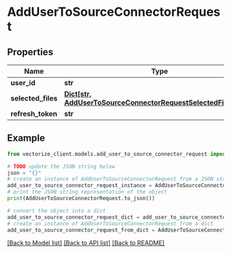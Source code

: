 # AddUserToSourceConnectorRequest


## Properties

Name | Type | Description | Notes
------------ | ------------- | ------------- | -------------
**user_id** | **str** |  | 
**selected_files** | [**Dict[str, AddUserToSourceConnectorRequestSelectedFilesValue]**](AddUserToSourceConnectorRequestSelectedFilesValue.md) |  | 
**refresh_token** | **str** |  | 

## Example

```python
from vectorize_client.models.add_user_to_source_connector_request import AddUserToSourceConnectorRequest

# TODO update the JSON string below
json = "{}"
# create an instance of AddUserToSourceConnectorRequest from a JSON string
add_user_to_source_connector_request_instance = AddUserToSourceConnectorRequest.from_json(json)
# print the JSON string representation of the object
print(AddUserToSourceConnectorRequest.to_json())

# convert the object into a dict
add_user_to_source_connector_request_dict = add_user_to_source_connector_request_instance.to_dict()
# create an instance of AddUserToSourceConnectorRequest from a dict
add_user_to_source_connector_request_from_dict = AddUserToSourceConnectorRequest.from_dict(add_user_to_source_connector_request_dict)
```
[[Back to Model list]](../README.md#documentation-for-models) [[Back to API list]](../README.md#documentation-for-api-endpoints) [[Back to README]](../README.md)



